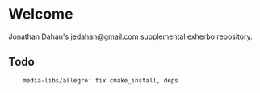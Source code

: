 Welcome
=======
Jonathan Dahan's <jedahan@gmail.com> supplemental exherbo repository.

Todo
----
       
        media-libs/allegro: fix cmake_install, deps
